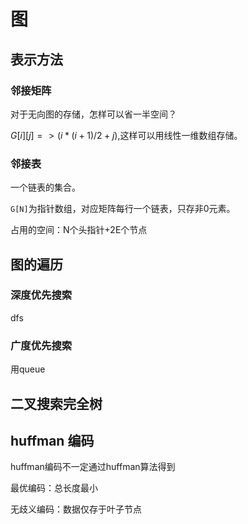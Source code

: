 # 图

## 表示方法

### 邻接矩阵

对于无向图的存储，怎样可以省一半空间？

$G[i][j] => (i*(i+1)/2+j)$,这样可以用线性一维数组存储。

### 邻接表

一个链表的集合。

`G[N]`为指针数组，对应矩阵每行一个链表，只存非0元素。

占用的空间：N个头指针+2E个节点

## 图的遍历

### 深度优先搜索

dfs

### 广度优先搜索

用queue





## 二叉搜索完全树



## huffman 编码

huffman编码不一定通过huffman算法得到

最优编码：总长度最小

无歧义编码：数据仅存于叶子节点

